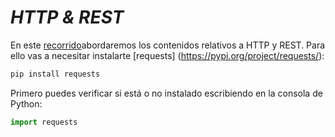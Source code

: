 # *HTTP & REST*

En este [recorrido](https://github.com/AJVelezRueda/http-tutorial/tree/master/tutorial/es)abordaremos los contenidos relativos a HTTP y REST. Para ello vas a necesitar instalarte [requests] (https://pypi.org/project/requests/):

```bash
pip install requests
```

Primero puedes verificar si está o no instalado escribiendo en la consola de Python:
```python
import requests
```
